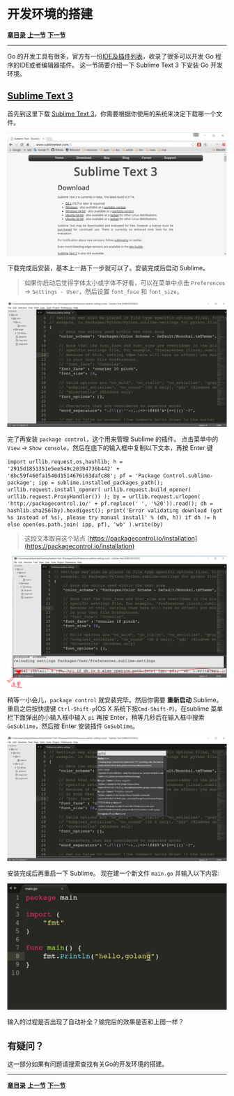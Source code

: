 开发环境的搭建
==============

[**章目录**](./ch01.md)
[**上一节**](./ch01-01-install-go.md)
[**下一节**](./ch01-03-resources.md)

---

Go 的开发工具有很多，官方有一份[IDE及插件列表][]，收录了很多可以开发 Go 程序的IDE或者编辑器插件。
这一节简要介绍一下 Sublime Text 3 下安装 Go 开发环境。

## [Sublime Text 3][]

首先到这里下载 [Sublime Text 3][]，你需要根据你使用的系统来决定下载哪一个文件。

![sublimetext3-download](../img/sublime3_download.PNG)

下载完成后安装，基本上一路下一步就可以了。安装完成后启动 Sublime。

> 如果你启动后觉得字体太小或字体不好看，可以在菜单中点击 `Preferences` -> `Settings - User`，然后设置 `font_face` 和 `font_size`。

![sublimetext3-setting](../img/sublime3_setting.PNG)

完了再安装 `package control`，这个用来管理 Sublime 的插件。
点击菜单中的 `View` -> `Show console`，然后在底下的输入框中复制以下文本，再按 Enter 键

	import urllib.request,os,hashlib; h = '2915d1851351e5ee549c20394736b442' + '8bc59f460fa1548d1514676163dafc88'; pf = 'Package Control.sublime-package'; ipp = sublime.installed_packages_path(); urllib.request.install_opener( urllib.request.build_opener( urllib.request.ProxyHandler()) ); by = urllib.request.urlopen( 'http://packagecontrol.io/' + pf.replace(' ', '%20')).read(); dh = hashlib.sha256(by).hexdigest(); print('Error validating download (got %s instead of %s), please try manual install' % (dh, h)) if dh != h else open(os.path.join( ipp, pf), 'wb' ).write(by)

> 这段文本取自这个站点 [https://packagecontrol.io/installation](https://packagecontrol.io/installation)

![sublimetext3-packagecontrol](../img/sublime3_packagecontrol.PNG)

稍等一小会儿，`package control` 就安装完毕。然后你需要 **重新启动** Sublime。
重启之后按快捷键 `Ctrl-Shift-p`(OS X 系统下按`Cmd-Shift-P`)，在sublime 菜单栏下面弹出的小输入框中输入 `pi` 再按 Enter，稍等几秒后在输入框中搜索 `GoSublime`，然后按 Enter 安装插件 `GoSublime`。

![sublimetext3-gosublime](../img/sublime3_gosublime.PNG)

安装完成后再重启一下 Sublime。
现在建一个新文件 `main.go` 并输入以下内容:

![sublimetext3-gohello](../img/sublime3_gohello.PNG)

输入的过程是否出现了自动补全？输完后的效果是否和上图一样？

## 有疑问？
这一部分如果有问题请搜索查找有关Go的开发环境的搭建。


[IDE及插件列表]: https://github.com/golang/go/wiki/IDEsAndTextEditorPlugins
[Sublime Text 3]: http://www.sublimetext.com/3 "Sublime"

---
[**章目录**](./ch01.md)
[**上一节**](./ch01-01-install-go.md)
[**下一节**](./ch01-03-resources.md)
